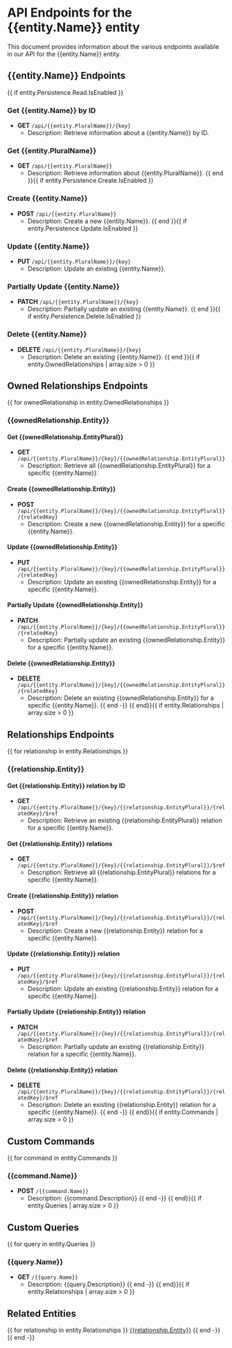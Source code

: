 ﻿# API Endpoints for the {{entity.Name}} entity

This document provides information about the various endpoints available in our API for the {{entity.Name}} entity.

## {{entity.Name}} Endpoints
{{ if entity.Persistence.Read.IsEnabled }}
### Get {{entity.Name}} by ID
- **GET** `/api/{{entity.PluralName}}/{key}`
  - Description: Retrieve information about a {{entity.Name}} by ID.
  
### Get {{entity.PluralName}}
- **GET** `/api/{{entity.PluralName}}`
  - Description: Retrieve information about {{entity.PluralName}}.
{{ end }}{{ if entity.Persistence.Create.IsEnabled }}
### Create {{entity.Name}}
- **POST** `/api/{{entity.PluralName}}`
  - Description: Create a new {{entity.Name}}.
{{ end }}{{ if entity.Persistence.Update.IsEnabled }}
### Update {{entity.Name}}
- **PUT** `/api/{{entity.PluralName}}/{key}`
  - Description: Update an existing {{entity.Name}}.

### Partially Update {{entity.Name}}
- **PATCH** `/api/{{entity.PluralName}}/{key}`
  - Description: Partially update an existing {{entity.Name}}.
{{ end }}{{ if entity.Persistence.Delete.IsEnabled }} 
### Delete {{entity.Name}}
- **DELETE** `/api/{{entity.PluralName}}/{key}`
  - Description: Delete an existing {{entity.Name}}.
{{ end }}{{ if entity.OwnedRelationships | array.size > 0 }}
## Owned Relationships Endpoints
{{ for ownedRelationship in entity.OwnedRelationships }}
### {{ownedRelationship.Entity}}

#### Get {{ownedRelationship.EntityPlural}}
- **GET** `/api/{{entity.PluralName}}/{key}/{{ownedRelationship.EntityPlural}}`
  - Description: Retrieve all {{ownedRelationship.EntityPlural}} for a specific {{entity.Name}}.
  
#### Create {{ownedRelationship.Entity}}
- **POST** `/api/{{entity.PluralName}}/{key}/{{ownedRelationship.EntityPlural}}/{relatedKey}`
  - Description: Create a new {{ownedRelationship.Entity}} for a specific {{entity.Name}}.
  
#### Update {{ownedRelationship.Entity}}
- **PUT** `/api/{{entity.PluralName}}/{key}/{{ownedRelationship.EntityPlural}}/{relatedKey}`
  - Description: Update an existing {{ownedRelationship.Entity}} for a specific {{entity.Name}}.
  
#### Partially Update {{ownedRelationship.Entity}}
- **PATCH** `/api/{{entity.PluralName}}/{key}/{{ownedRelationship.EntityPlural}}/{relatedKey}`
  - Description: Partially update an existing {{ownedRelationship.Entity}} for a specific {{entity.Name}}.

#### Delete {{ownedRelationship.Entity}}
- **DELETE** `/api/{{entity.PluralName}}/{key}/{{ownedRelationship.EntityPlural}}/{relatedKey}`
  - Description: Delete an existing {{ownedRelationship.Entity}} for a specific {{entity.Name}}.
{{ end -}}
{{ end}}{{ if entity.Relationships | array.size > 0 }}
## Relationships Endpoints
{{ for relationship in entity.Relationships }}
### {{relationship.Entity}}

#### Get {{relationship.Entity}} relation by ID
- **GET** `/api/{{entity.PluralName}}/{key}/{{relationship.EntityPlural}}/{relatedKey}/$ref`
  - Description: Retrieve an existing {{relationship.EntityPlural}} relation for a specific {{entity.Name}}.

#### Get {{relationship.Entity}} relations
- **GET** `/api/{{entity.PluralName}}/{key}/{{relationship.EntityPlural}}/$ref`
  - Description: Retrieve all {{relationship.EntityPlural}} relations for a specific {{entity.Name}}.
  
#### Create {{relationship.Entity}} relation
- **POST** `/api/{{entity.PluralName}}/{key}/{{relationship.EntityPlural}}/{relatedKey}/$ref`
  - Description: Create a new {{relationship.Entity}} relation for a specific {{entity.Name}}.
  
#### Update {{relationship.Entity}} relation
- **PUT** `/api/{{entity.PluralName}}/{key}/{{relationship.EntityPlural}}/{relatedKey}/$ref`
  - Description: Update an existing {{relationship.Entity}} relation for a specific {{entity.Name}}.
  
#### Partially Update {{relationship.Entity}} relation
- **PATCH** `/api/{{entity.PluralName}}/{key}/{{relationship.EntityPlural}}/{relatedKey}/$ref`
  - Description: Partially update an existing {{relationship.Entity}} relation for a specific {{entity.Name}}.

#### Delete {{relationship.Entity}} relation
- **DELETE** `/api/{{entity.PluralName}}/{key}/{{relationship.EntityPlural}}/{relatedKey}/$ref`
  - Description: Delete an existing {{relationship.Entity}} relation for a specific {{entity.Name}}.
{{ end -}}
{{ end}}{{ if entity.Commands | array.size > 0 }}
## Custom Commands
{{ for command in entity.Commands }}
### {{command.Name}}
- **POST** `/{{command.Name}}`
  - Description: {{command.Description}}
{{ end -}}
{{ end}}{{ if entity.Queries | array.size > 0 }}
## Custom Queries
{{ for query in entity.Queries }}
### {{query.Name}}
- **GET** `/{{query.Name}}`
  - Description: {{query.Description}}
{{ end -}}
{{ end}}{{ if entity.Relationships | array.size > 0 }}
## Related Entities
{{ for relationship in entity.Relationships }}
[{{relationship.Entity}}]({{relationship.Entity}}Endpoints.md)
{{ end -}}
{{ end -}}